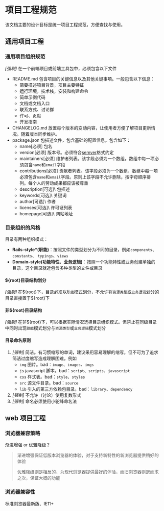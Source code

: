 # 项目工程规范

该文档主要的设计目标是统一项目工程规范，方便查找与使用。

## 通用项目工程

### 通用项目组织规范

_\[强制]_ 在一个前端项目或前端工具包中，必须包含以下文件

- README.md 包含项目的关键信息以及其他关键事项。一般包含以下信息：
  - 简要描述项目背景，项目主要特征
  - 运行环境，技术栈，安装和构建命令
  - 简单示例代码
  - 文档或文档入口
  - 联系方式、讨论群
  - 许可、贡献
  - 开发指南
- CHANGELOG.md 放置每个版本的变动内容，让使用者方便了解项目更新情况。随着版本同步维护。
- package.json 包描述文件，包含基础的配置信息。包含如下：
  - name\[必须\] 包名
  - version\[必须\] 版本号。必须符合[semver](https://semver.org/lang/zh-CN/)格式约定
  - maintainers\[必须\] 维护者列表。该字段必须为一个数组，数组中每一项必须包含`name`和`email`字段
  - contributions\[必须\] 贡献者列表。该字段必须为一个数组，数组中每一项必须包含`name`和`email`字段。原则上该字段不允许删除，按字母顺序排列。每个人的劳动成果都应该被尊重
  - description\[可选]\ 包描述
  - keywords\[可选]\ 关键词
  - author\[可选]\ 作者
  - licenses\[可选]\ 许可证列表
  - homepage\[可选]\ 网站地址

### 目录组织的风格

目录有两种组织模式：

- **Rails-style\*(职能)**：按照文件的类型划分为不同的目录，例如`components`、`constants`、 `typings`、`views`
- **Domain-style(功能特性、业务逻辑)**：按照一个功能特性或业务创建单独的目录，这个目录就近包含多种类型的文件或目录

#### ${root}目录结构划分

_\[强制]_ 在\${root}下，目录必须以`职能`模式划分，不允许将`资源类型`或`业务逻辑`划分的目录直接置于\${root}下

#### 非${root}目录结构

_\[强制]_ 在非\${root}下，可以根据实际情况选择目录组织模式。但禁止在同级目录中同时出现`职能`模式划分与`资源类型`或`业务逻辑`模式划分

#### 目录命名原则

1. _\[强制]_ 简洁。有习惯缩写的单词，建议采用容易理解的缩写，但不可为了追求简洁过度缩写造成理解困难。例如
   - `img` 图片。bad：`image`、`images`、`imgs`
   - `js` javascript 脚本。bad：`script`、`scripts`、`javascript`
   - `css` 样式表。bad：`style`、`styles`
   - `src` 源文件目录。bad：`source`
   - `lib` 引入的第三方依赖包目录。bad：`library`、`dependency`
2. _\[强制]_ 不允许（讨论）使用复数形式
3. _\[强制]_ 命名必须使用小驼峰命名法

## web 项目工程

### 浏览器兼容策略

渐进增强 or 优雅降级？

> 渐进增强保证低版本浏览器的体验，对于支持新特性的新浏览器提供稍好的体验
>
> 优雅降级则是相反的，为现代浏览器提供最好的体验，而旧浏览器则退而求之次，保证大概的功能

### 浏览器兼容性

标准浏览器最新版、IE11+
